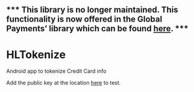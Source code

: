 ## *** This library is no longer maintained. This functionality is now offered in the Global Payments’ library which can be found [here](https://github.com/globalpayments/android-demo-app). ***

# HLTokenize
Android app to tokenize Credit Card info

Add the public key at the location <a href="https://github.com/santbob/HLTokenize/blob/master/app/src/main/java/com/santhoshn/hltokenize/MainActivity.java#L30">here</a> to test.
